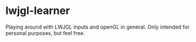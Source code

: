lwjgl-learner
=============

Playing around with LWJGL inputs and openGL in general.  Only intended for personal purposes, but feel free.
